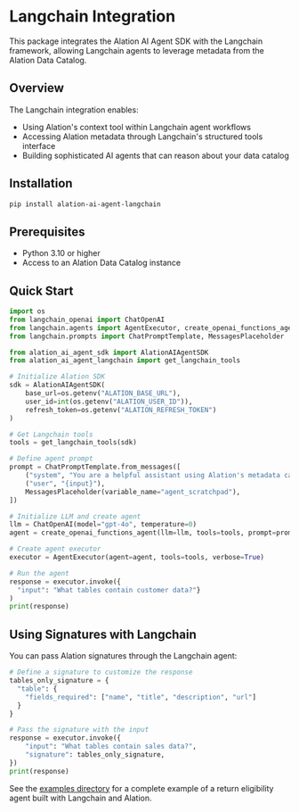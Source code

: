 # Langchain Integration

This package integrates the Alation AI Agent SDK with the Langchain framework, allowing Langchain agents to leverage metadata from the Alation Data Catalog.

## Overview

The Langchain integration enables:

- Using Alation's context tool within Langchain agent workflows
- Accessing Alation metadata through Langchain's structured tools interface
- Building sophisticated AI agents that can reason about your data catalog

## Installation

```bash
pip install alation-ai-agent-langchain
```

## Prerequisites

- Python 3.10 or higher
- Access to an Alation Data Catalog instance

## Quick Start

```python
import os
from langchain_openai import ChatOpenAI
from langchain.agents import AgentExecutor, create_openai_functions_agent
from langchain.prompts import ChatPromptTemplate, MessagesPlaceholder

from alation_ai_agent_sdk import AlationAIAgentSDK
from alation_ai_agent_langchain import get_langchain_tools

# Initialize Alation SDK
sdk = AlationAIAgentSDK(
    base_url=os.getenv("ALATION_BASE_URL"),
    user_id=int(os.getenv("ALATION_USER_ID")),
    refresh_token=os.getenv("ALATION_REFRESH_TOKEN")
)

# Get Langchain tools
tools = get_langchain_tools(sdk)

# Define agent prompt
prompt = ChatPromptTemplate.from_messages([
    ("system", "You are a helpful assistant using Alation's metadata catalog."),
    ("user", "{input}"),
    MessagesPlaceholder(variable_name="agent_scratchpad"),
])

# Initialize LLM and create agent
llm = ChatOpenAI(model="gpt-4o", temperature=0)
agent = create_openai_functions_agent(llm=llm, tools=tools, prompt=prompt)

# Create agent executor
executor = AgentExecutor(agent=agent, tools=tools, verbose=True)

# Run the agent
response = executor.invoke({
  "input": "What tables contain customer data?"}
)
print(response)
```

## Using Signatures with Langchain

You can pass Alation signatures through the Langchain agent:

```python
# Define a signature to customize the response
tables_only_signature = {
  "table": {
    "fields_required": ["name", "title", "description", "url"]
  }
}

# Pass the signature with the input
response = executor.invoke({
    "input": "What tables contain sales data?",
    "signature": tables_only_signature,
})
print(response)
```


See the [examples directory](examples/) for a complete example of a return eligibility agent built with Langchain and Alation.